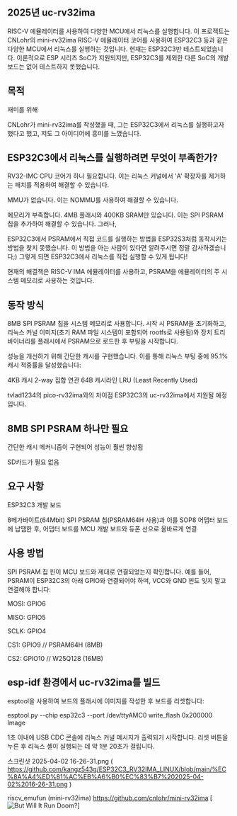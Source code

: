 ## 2025년 uc-rv32ima

RISC-V 에뮬레이터를 사용하여 다양한 MCU에서 리눅스를 실행합니다. 이 프로젝트는 CNLohr의 mini-rv32ima RISC-V
 에뮬레이터 코어를 사용하여 ESP32C3 등과 같은 다양한 MCU에서 리눅스를 실행하는 것입니다. 
 현재는 ESP32C3만 테스트되었습니다. 이론적으로 ESP 시리즈 SoC가 지원되지만, ESP32C3를 제외한 다른 SoC의 개발 
 보드는 없어 테스트하지 못했습니다.

## 목적
재미를 위해

CNLohr가 mini-rv32ima를 작성했을 때, 그는 ESP32C3에서 리눅스를 실행하고자 했다고 했고, 저도 그 아이디어에 
흥미를 느꼈습니다.

## ESP32C3에서 리눅스를 실행하려면 무엇이 부족한가?
RV32-IMC CPU 코어가 하나 필요합니다. 이는 리눅스 커널에서 'A' 확장자를 제거하는 패치를 적용하여 해결할 수 있습니다.

MMU가 없습니다. 이는 NOMMU를 사용하여 해결할 수 있습니다.

메모리가 부족합니다. 4MB 플래시와 400KB SRAM만 있습니다. 이는 SPI PSRAM 칩을 추가하여 해결할 수 있습니다. 그러나,

ESP32C3에서 PSRAM에서 직접 코드를 실행하는 방법을 ESP32S3처럼 동작시키는 방법을 찾지 못했습니다. 
이 방법을 아는 사람이 있다면 알려주시면 정말 감사하겠습니다;) 
그렇게 되면 ESP32C3에서 리눅스를 직접 실행할 수 있게 됩니다!

현재의 해결책은 RISC-V IMA 에뮬레이터를 사용하고, PSRAM을 에뮬레이터의 주 시스템 메모리로 사용하는 것입니다.

## 동작 방식
8MB SPI PSRAM 칩을 시스템 메모리로 사용합니다. 시작 시 PSRAM을 초기화하고, 리눅스 커널 이미지(초기 RAM 파일 시스템이 
포함되어 rootfs로 사용됨)와 장치 트리 바이너리를 플래시에서 PSRAM으로 로드한 후 부팅을 시작합니다.

성능을 개선하기 위해 간단한 캐시를 구현했습니다. 이를 통해 리눅스 부팅 중에 95.1% 캐시 적중률을 달성했습니다:

4KB 캐시
2-way 집합 연관
64B 캐시라인
LRU (Least Recently Used)

tvlad1234의 pico-rv32ima와의 차이점
ESP32C3의 uc-rv32ima에서 지원될 예정입니다.

## 8MB SPI PSRAM 하나만 필요

간단한 캐시 메커니즘이 구현되어 성능이 훨씬 향상됨

SD카드가 필요 없음

## 요구 사항
ESP32C3 개발 보드

8메가바이트(64Mbit) SPI PSRAM 칩(PSRAM64H 사용)과 이를 SOP8 어댑터 보드에 납땜한 후, 어댑터 보드를
 MCU 개발 보드와 듀폰 선으로 올바르게 연결

## 사용 방법
SPI PSRAM 칩 핀이 MCU 보드와 제대로 연결되었는지 확인합니다. 예를 들어, PSRAM이 ESP32C3의 아래 GPIO와 
연결되어야 하며, VCC와 GND 핀도 잊지 말고 연결해야 합니다:

MOSI: GPIO6

MISO: GPIO5

SCLK: GPIO4

CS1: GPIO9  // PSRAM64H (8MB)

CS2: GPIO10 // W25Q128 (16MB) 

## esp-idf 환경에서 uc-rv32ima를 빌드

esptool을 사용하여 보드의 플래시에 이미지를 작성한 후 보드를 리셋합니다:

esptool.py --chip esp32c3 --port /dev/ttyAMC0 write_flash 0x200000 Image 

1초 이내에 USB CDC 콘솔에 리눅스 커널 메시지가 출력되기 시작합니다. 리셋 버튼을 누른 후 리눅스 셸이
 실행되는 데 약 1분 20초가 걸립니다.

스크린샷 2025-04-02 16-26-31.png
( https://github.com/kangz543g/ESP32C3_RV32IMA_LINUX/blob/main/%EC%8A%A4%ED%81%AC%EB%A6%B0%EC%83%B7%202025-04-02%2016-26-31.png )

riscv_emufun (mini-rv32ima)
https://github.com/cnlohr/mini-rv32ima
 [![But Will It Run Doom?](https://img.youtube.com/vi/uZMNK17VCMU/0.jpg)]


